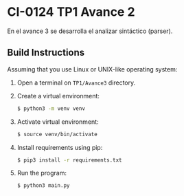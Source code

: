# CI-0124 TP1 Avance 2


En el avance 3 se desarrolla el analizar sintáctico (parser).


## Build Instructions


Assuming that you use Linux or UNIX-like operating system:

1. Open a terminal on `TP1/Avance3` directory.

1. Create a virtual environment:
	```bash
	$ python3 -m venv venv
	```

1. Activate virtual environment:
	```bash
	$ source venv/bin/activate
	```

1. Install requirements using pip:
	```bash
	$ pip3 install -r requirements.txt
	```

1. Run the program:
	```bash
	$ python3 main.py
	```
